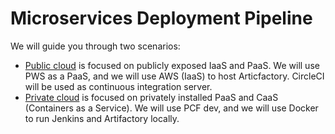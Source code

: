 # Microservices Deployment Pipeline

We will guide you through two scenarios:

* [Public cloud](/chapter3/public-cloud.md) is focused on publicly exposed IaaS and PaaS. We will use PWS as a PaaS, and we will use AWS \(IaaS\) to host Articfactory. CircleCI will be used as continuous integration server.
* [Private cloud](/chapter3/microservices-delivery-pattern/private-cloud.md) is focused on privately installed PaaS and CaaS \(Containers as a Service\). We will use PCF dev, and we will use Docker to run Jenkins and Artifactory locally.



